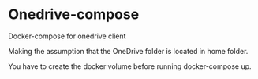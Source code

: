 # Onedrive-compose

Docker-compose for onedrive client

Making the assumption that the OneDrive folder is located in home folder.

You have to create the docker volume before running docker-compose up.
